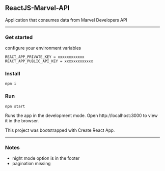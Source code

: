 
## ReactJS-Marvel-API
Application that consumes data from Marvel Developers API
_______
### Get started


configure your environment variables

```
REACT_APP_PRIVATE_KEY = xxxxxxxxxxxx
REACT_APP_PUBLIC_API_KEY = xxxxxxxxxxxxx
```
### Install
```
npm i
```


### Run
```
npm start
```

Runs the app in the development mode.
Open http://localhost:3000 to view it in the browser.

This project was bootstrapped with Create React App.
_____

### Notes
* night mode option is in the footer
* pagination missing
